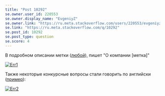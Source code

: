```yaml
---
title: "Post 10292"
se.owner.user_id: 220553
se.owner.display_name: "EvgeniyZ"
se.owner.link: "https://ru.meta.stackoverflow.com/users/220553/evgeniyz"
se.link: "https://ru.meta.stackoverflow.com/q/10292"
se.post_id: 10292
se.post_type: question
se.score: 4
---
```

<p>В подробном описании метки (<a href="https://ru.stackoverflow.com/tags/c%23/info">любой</a>), пишет "О компании [метка]"</p>

<p><a href="https://i.stack.imgur.com/AlcyF.png" rel="nofollow noreferrer"><img src="https://i.stack.imgur.com/AlcyF.png" alt="Err1"></a></p>

<p>Также некоторые конкурсные вопросы стали говорить по английски (<a href="https://ru.stackoverflow.com/q/1099730/220553">пример</a>):</p>

<p><a href="https://i.stack.imgur.com/aSPTO.png" rel="nofollow noreferrer"><img src="https://i.stack.imgur.com/aSPTO.png" alt="Err2"></a></p>
